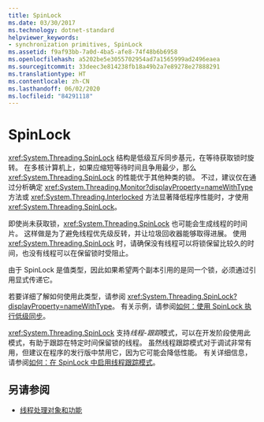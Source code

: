```yaml
---
title: SpinLock
ms.date: 03/30/2017
ms.technology: dotnet-standard
helpviewer_keywords:
- synchronization primitives, SpinLock
ms.assetid: f9af93bb-7a0d-4ba5-afe8-74f48b6b6958
ms.openlocfilehash: a5202be5e3055702954ad7a1565999ad2496eaea
ms.sourcegitcommit: 33deec3e814238fb18a49b2a7e89278e27888291
ms.translationtype: HT
ms.contentlocale: zh-CN
ms.lasthandoff: 06/02/2020
ms.locfileid: "84291118"
---
```

# <a name="spinlock"></a>SpinLock
<xref:System.Threading.SpinLock> 结构是低级互斥同步基元，在等待获取锁时旋转。 在多核计算机上，如果应缩短等待时间且争用最少，那么 <xref:System.Threading.SpinLock> 的性能优于其他种类的锁。 不过，建议仅在通过分析确定 <xref:System.Threading.Monitor?displayProperty=nameWithType> 方法或 <xref:System.Threading.Interlocked> 方法显著降低程序性能时，才使用 <xref:System.Threading.SpinLock>。  
  
 即使尚未获取锁，<xref:System.Threading.SpinLock> 也可能会生成线程的时间片。 这样做是为了避免线程优先级反转，并让垃圾回收器能够取得进展。 使用 <xref:System.Threading.SpinLock> 时，请确保没有线程可以将锁保留比较久的时间，也没有线程可以在保留锁时受阻止。  
  
 由于 SpinLock 是值类型，因此如果希望两个副本引用的是同一个锁，必须通过引用显式传递它。  
  
 若要详细了解如何使用此类型，请参阅 <xref:System.Threading.SpinLock?displayProperty=nameWithType>。 有关示例，请参阅[如何：使用 SpinLock 执行低级同步](how-to-use-spinlock-for-low-level-synchronization.md)。  
  
 <xref:System.Threading.SpinLock> 支持*线程*-*跟踪*模式，可以在开发阶段使用此模式，有助于跟踪在特定时间保留锁的线程。 虽然线程跟踪模式对于调试非常有用，但建议在程序的发行版中禁用它，因为它可能会降低性能。 有关详细信息，请参阅[如何：在 SpinLock 中启用线程跟踪模式](how-to-enable-thread-tracking-mode-in-spinlock.md)。  
  
## <a name="see-also"></a>另请参阅

- [线程处理对象和功能](threading-objects-and-features.md)
